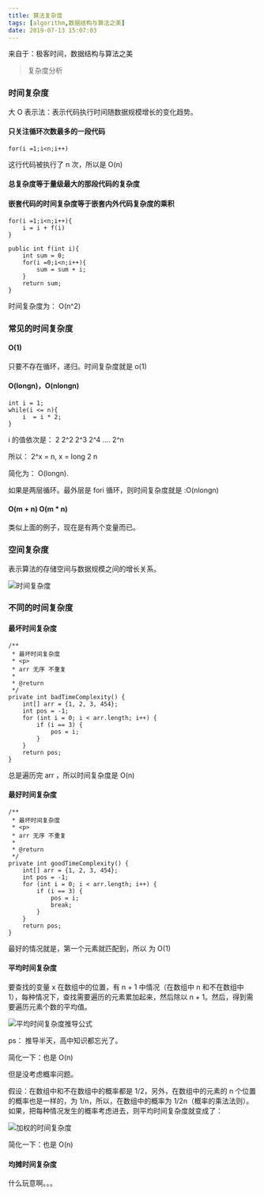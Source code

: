 ```yaml
---
title: 算法复杂度
tags: [algorithm,数据结构与算法之美]
date: 2019-07-13 15:07:03
---
```



来自于：极客时间，数据结构与算法之美

> 复杂度分析

### 时间复杂度

大 O 表示法：表示代码执行时间随数据规模增长的变化趋势。

#### 只关注循环次数最多的一段代码

```
for(i =1;i<n;i++)
```

这行代码被执行了 n 次，所以是 O(n)
#### 总复杂度等于量级最大的那段代码的复杂度

#### 嵌套代码的时间复杂度等于嵌套内外代码复杂度的乘积

```
for(i =1;i<n;i++){
    i = i + f(i)
}

public int f(int i){
    int sum = 0;
    for(i =0;i<n;i++){
        sum = sum + i;
    }
    return sum;
}

```

时间复杂度为： O(n^2)

<!--more-->
### 常见的时间复杂度

#### O(1)

只要不存在循环，递归。时间复杂度就是 o(1)

#### O(longn)，O(nlongn)

```
int i = 1;
while(i <= n){
    i  = i * 2;
}
```

i 的值依次是： 2  2^2  2^3 2^4 .... 2^n 

所以： 2^x = n, x = long 2 n

简化为： O(longn).

如果是两层循环。最外层是 fori 循环，则时间复杂度就是 :O(nlongn)

#### O(m + n) O(m * n)

类似上面的例子，现在是有两个变量而已。

### 空间复杂度

表示算法的存储空间与数据规模之间的增长关系。

![时间复杂度](https://beer-1256523277.cos.ap-shanghai.myqcloud.com/blog/20190708233708_909d77f50fa2c8b9bf24909d8cbd5ce3.png)


### 不同的时间复杂度

#### 最坏时间复杂度

```
/**
 * 最坏时间复杂度
 * <p>
 * arr 无序 不重复
 *
 * @return
 */
private int badTimeComplexity() {
    int[] arr = {1, 2, 3, 454};
    int pos = -1;
    for (int i = 0; i < arr.length; i++) {
        if (i == 3) {
            pos = i;
        }
    }
    return pos;
}
```

总是遍历完 arr ，所以时间复杂度是 O(n)

#### 最好时间复杂度

```
/**
 * 最坏时间复杂度
 * <p>
 * arr 无序 不重复
 *
 * @return
 */
private int goodTimeComplexity() {
    int[] arr = {1, 2, 3, 454};
    int pos = -1;
    for (int i = 0; i < arr.length; i++) {
        if (i == 3) {
            pos = i;
            break;
        }
    }
    return pos;
}
```
最好的情况就是，第一个元素就匹配到，所以 为 O(1)

#### 平均时间复杂度

要查找的变量 x 在数组中的位置，有 n + 1 中情况（在数组中 n 和不在数组中 1），每种情况下，查找需要遍历的元素累加起来，然后除以 n + 1。然后，得到需要遍历元素个数的平均值。


![平均时间复杂度推导公式](https://beer-1256523277.cos.ap-shanghai.myqcloud.com/20190713135548_2362d58b59cd6f78c5e49eaa8e40475b.png)


ps： 推导半天，高中知识都忘光了。

简化一下：也是 O(n)


但是没考虑概率问题。


假设：在数组中和不在数组中的概率都是 1/2，另外，在数组中的元素的 n 个位置的概率也是一样的，为 1/n，所以，在数组中的概率为 1/2n（概率的乘法法则）。如果，把每种情况发生的概率考虑进去，则平均时间复杂度就变成了：


![加权的时间复杂度](https://beer-1256523277.cos.ap-shanghai.myqcloud.com/20190713145256_55a67d7758846b87a297da39ee608c7e.png)

简化一下：也是 O(n)

#### 均摊时间复杂度

什么玩意啊。。。
